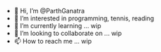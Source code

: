 - 👋 Hi, I’m @ParthGanatra
- 👀 I’m interested in programming, tennis, reading 
- 🌱 I’m currently learning ... wip
- 💞️ I’m looking to collaborate on ... wip
- 📫 How to reach me ... wip

<!---
ParthGanatra/ParthGanatra is a ✨ special ✨ repository because its `README.md` (this file) appears on your GitHub profile.
You can click the Preview link to take a look at your changes.
--->
